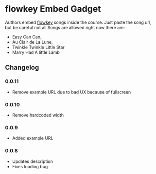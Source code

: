 # flowkey Embed Gadget 

Authors embed [flowkey](http://www.flowkey.com/) songs inside the course. Just paste the song url, but be careful not all Songs are allowed right now there are:

  - Easy Can Can,
  - Au Clair de La Lune,
  - Twinkle Twinkle Little Star
  - Marry Had A little Lamb 

## Changelog

### 0.0.11

* Remove example URL due to bad UX because of fullscreen

### 0.0.10

* Remove hardcoded width

### 0.0.9

* Added example URL

### 0.0.8

* Updates description
* Fixes loading bug

